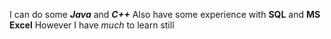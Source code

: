 I can do some ***Java*** and ***C++***
Also have some experience with **SQL** and **MS Excel**
However I have *much* to learn still
